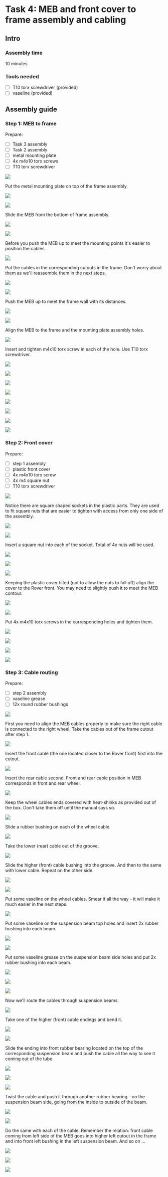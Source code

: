 # Task 4: MEB and front cover to frame assembly and cabling

## Intro

### Assembly time

10 minutes

### Tools needed

* [ ] T10 torx screwdriver \(provided\)
* [ ] vaseline \(provided\)

## Assembly guide

### Step 1: MEB to frame

Prepare:

* [ ] Task 3 assembly
* [ ] Task 2 assembly
* [ ] metal mounting plate
* [ ] 4x m4x10 torx screws
* [ ] T10 torx screwdriver

![](../.gitbook/assets/p1020376.jpg)

Put the metal mounting plate on top of the frame assembly.

![](../.gitbook/assets/p1020380.jpg)

![](../.gitbook/assets/p1020381.jpg)

Slide the MEB from the bottom of frame assembly.

![](../.gitbook/assets/p1020383.jpg)

![](../.gitbook/assets/p1020384.jpg)

Before you push the MEB up to meet the mounting points it's easier to position the cables.

![](../.gitbook/assets/p1020385.jpg)

Put the cables in the corresponding cutouts in the frame. Don't worry about them as we'll reassemble them in the next steps.

![](../.gitbook/assets/p1020386.jpg)

![](../.gitbook/assets/p1020387.jpg)

Push the MEB up to meet the frame wall with its distances.

![](../.gitbook/assets/p1020388.jpg)

![](../.gitbook/assets/p1020392.jpg)

Align the MEB to the frame and the mounting plate assembly holes.

![](../.gitbook/assets/p1020394.jpg)

Insert and tighten m4x10 torx screw in each of the hole. Use T10 torx screwdriver.

![](../.gitbook/assets/p1020399.jpg)

![](../.gitbook/assets/p1020402.jpg)

![](../.gitbook/assets/p1020405.jpg)

![](../.gitbook/assets/p1020408.jpg)

![](../.gitbook/assets/p1020409.jpg)

![](../.gitbook/assets/p1020415.jpg)

![](../.gitbook/assets/p1020416.jpg)

![](../.gitbook/assets/p1020418.jpg)

### Step 2: Front cover

Prepare:

* [ ] step 1 assembly
* [ ] plastic front cover
* [ ] 4x m4x10 torx screw
* [ ] 4x m4 square nut
* [ ] T10 torx screwdriver

![](../.gitbook/assets/p1020420.jpg)

Notice there are square shaped sockets in the plastic parts. They are used to fit square nuts that are easier to tighten with access from only one side of the assembly.

![](../.gitbook/assets/p1020422.jpg)

![](../.gitbook/assets/p1020423.jpg)

Insert a square nut into each of the socket. Total of 4x nuts will be used.

![](../.gitbook/assets/p1020426.jpg)

![](../.gitbook/assets/p1020428.jpg)

![](../.gitbook/assets/p1020430.jpg)

Keeping the plastic cover tilted \(not to allow the nuts to fall off\) align the cover to the Rover front. You may need to slightly push it to meet the MEB contour.

![](../.gitbook/assets/p1020432.jpg)

![](../.gitbook/assets/p1020433.jpg)

Put 4x m4x10 torx screws in the corresponding holes and tighten them.

![](../.gitbook/assets/p1020436.jpg)

![](../.gitbook/assets/p1020438.jpg)

![](../.gitbook/assets/p1020440.jpg)

![](../.gitbook/assets/p1020442.jpg)

### Step 3: Cable routing

Prepare:

* [ ] step 2 assembly
* [ ] vaseline grease
* [ ] 12x round rubber bushings

![](../.gitbook/assets/p1020446%20%281%29.jpg)

First you need to align the MEB cables properly to make sure the right cable is connected to the right wheel. Take the cables out of the frame cutout after step 1.

![](../.gitbook/assets/p1020448.jpg)

Insert the front cable \(the one located closer to the Rover front\) first into the cutout.

![](../.gitbook/assets/p1020449.jpg)

Insert the rear cable second. Front and rear cable position in MEB corresponds in front and rear wheel.

![](../.gitbook/assets/p1020450.jpg)

Keep the wheel cables ends covered with heat-shinks as provided out of the box. Don't take them off until the manual says so.

![](../.gitbook/assets/p1020451.jpg)

Slide a rubber bushing on each of the wheel cable.

![](../.gitbook/assets/p1020452.jpg)

Take the lower \(rear\) cable out of the groove.

![](../.gitbook/assets/p1020453.jpg)

Slide the higher \(front\) cable bushing into the groove. And then to the same with lower cable. Repeat on the other side.

![](../.gitbook/assets/p1020454.jpg)

![](../.gitbook/assets/p1020457.jpg)

Put some vaseline on the wheel cables. Smear it all the way - it will make it much easier in the next steps. 

![](../.gitbook/assets/p1020458.jpg)

Put some vaseline on the suspension beam top holes and insert 2x rubber bushing into each beam.

![](../.gitbook/assets/p1020462.jpg)

![](../.gitbook/assets/p1020463.jpg)

Put some vaseline grease on the suspension beam side holes and put 2x rubber bushing into each beam.

![](../.gitbook/assets/p1020465.jpg)

![](../.gitbook/assets/p1020466.jpg)

![](../.gitbook/assets/p1020470.jpg)

Now we'll route the cables through suspension beams.

![](../.gitbook/assets/p1020472.jpg)

Take one of the higher \(front\) cable endings and bend it.

![](../.gitbook/assets/p1020474.jpg)

![](../.gitbook/assets/p1020476.jpg)

Slide the ending into front rubber bearing located on the top of the corresponding suspension beam and push the cable all the way to see it coming out of the tube.

![](../.gitbook/assets/p1020477.jpg)

![](../.gitbook/assets/p1020479.jpg)

![](../.gitbook/assets/p1020481.jpg)

Twist the cable and push it through another rubber bearing - on the suspension beam side, going from the inside to outside of the beam. 

![](../.gitbook/assets/p1020482.jpg)

![](../.gitbook/assets/p1020485.jpg)

Do the same with each of the cable. Remember the relation: front cable coming from left side of the MEB goes into higher left cutout in the frame and into front left bushing in the left suspension beam. And so on ...

![](../.gitbook/assets/p1020486.jpg)

![](../.gitbook/assets/p1020493.jpg)

![](../.gitbook/assets/p1020494.jpg)

